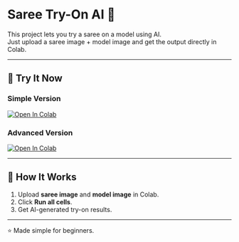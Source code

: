 # Saree Try-On AI 👗

This project lets you try a saree on a model using AI.  
Just upload a saree image + model image and get the output directly in Colab.

---

## 🚀 Try It Now

### Simple Version
[![Open In Colab](https://colab.research.google.com/assets/colab-badge.svg)](https://colab.research.google.com/github/master2026/saree-tryon/blob/main/saree_tryon_simple.ipynb)

### Advanced Version
[![Open In Colab](https://colab.research.google.com/assets/colab-badge.svg)](https://colab.research.google.com/github/master2026/saree-tryon/blob/main/saree_tryon_advanced.ipynb)

---

## 📌 How It Works
1. Upload **saree image** and **model image** in Colab.  
2. Click **Run all cells**.  
3. Get AI-generated try-on results.  

---

⭐ Made simple for beginners.
